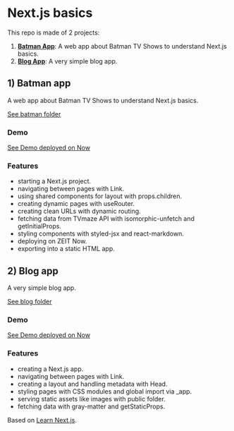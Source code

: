 # Next.js basics

This repo is made of 2 projects:

1. [**Batman App**](#batman): A web app about Batman TV Shows to understand Next.js basics.
2. [**Blog App**](#blog): A very simple blog app.

## <a name="batman"></a>1) Batman app

A web app about Batman TV Shows to understand Next.js basics.

[See batman folder](https://github.com/solygambas/next-batman/tree/master/batman)

### Demo

[See Demo deployed on Now](https://hello-next.solygambas.now.sh/)

### Features

- starting a Next.js project.
- navigating between pages with Link.
- using shared components for layout with props.children.
- creating dynamic pages with useRouter.
- creating clean URLs with dynamic routing.
- fetching data from TVmaze API with isomorphic-unfetch and getInitialProps.
- styling components with styled-jsx and react-markdown.
- deploying on ZEIT Now.
- exporting into a static HTML app.

## <a name="blog"></a>2) Blog app

A very simple blog app.

[See blog folder](https://github.com/solygambas/next-batman/tree/master/blog)

### Demo

[See Demo deployed on Now]()

### Features

- creating a Next.js app.
- navigating between pages with Link.
- creating a layout and handling metadata with Head.
- styling pages with CSS modules and global import via \_app.
- serving static assets like images with public folder.
- fetching data with gray-matter and getStaticProps.

Based on [Learn Next.js](https://nextjs.org/learn).
